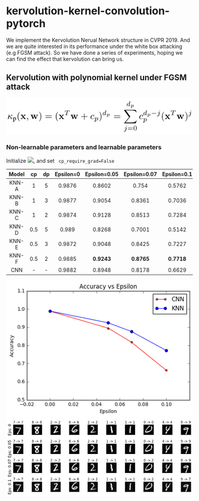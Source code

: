 # kervolution-kernel-convolution-pytorch
We implement the Kervolution Nerual Network structure in CVPR 2019. And we are quite interested in its performance under the white box attacking (e.g FGSM attack). So we have done a series of experiments, hoping we can find the effect that kervolution can bring us.


## Kervolution with polynomial kernel under FGSM attack
![](https://github.com/mjDelta/kervolution-kernel-convolution-pytorch/blob/master/imgs/polynomial.PNG)
### Non-learnable parameters and learnable parameters
Initialize ![](http://latex.codecogs.com/gif.latex?c_{p},d_{p}), and set ```
cp_require_grad=False```

| Model | cp | dp | Epsilon=0 | Epsilon=0.05 | Epsilon=0.07 | Epsilon=0.1 |
| :--: | :--: | :--: | :--: | :--: | :--: | :--: |
| KNN-A | 1 | 5 | 0.9876 | 0.8602 | 0.754 | 0.5762 |
| KNN-B | 1 | 3 | 0.9877 | 0.9054 | 0.8361 | 0.7036 |
| KNN-C | 1 | 2 | 0.9874 | 0.9128 | 0.8513 | 0.7284 |
| KNN-D | 0.5 | 5 |  0.989 | 0.8268  | 0.7001 |  0.5142 |
| KNN-E | 0.5 | 3 |  0.9872 | 0.9048  | 0.8425 | 0.7227  |
| KNN-F | 0.5 | 2 | 0.9885 | **0.9243** | **0.8765** | **0.7718** |
| CNN | - | - | 0.9882 | 0.8948 | 0.8178 | 0.6629 |

![](https://github.com/mjDelta/kervolution-kernel-convolution-pytorch/blob/master/imgs/knn-poly-cp0.5-dp2.png)
![](https://github.com/mjDelta/kervolution-kernel-convolution-pytorch/blob/master/imgs/knn-poly-cp0.5-dp2-mnist.png)

